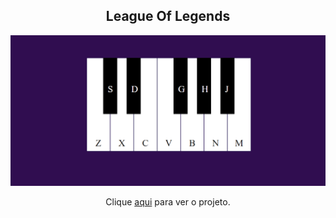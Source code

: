 <h2 align="center"> League Of Legends</h2>

<img src="/notas/Captura de Tela (18).png" alt="My cool logo"/>
<p align="center"> Clique <a href="https://jplimasil.github.io/WebPiano/">aqui</a> para ver o projeto.
